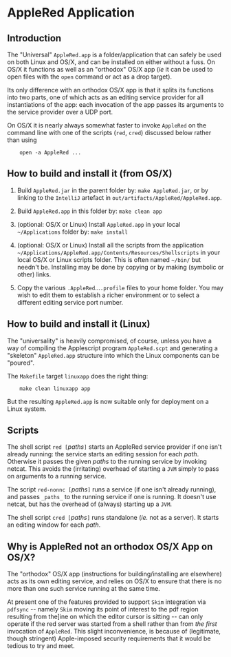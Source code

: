 AppleRed Application
====================

Introduction
------------

The "Universal" `AppleRed.app` is a folder/application that can
safely be used on both Linux and OS/X, and can be installed on
either without a fuss. On OS/X it functions as well as an "orthodox"
OS/X app (_ie_ it can be used to open files with the `open` command
or act as a drop target). 

Its only difference with an orthodox OS/X app is that it splits its functions into two parts, one of which
acts as an editing service provider for all instantiations of the
app: each invocation of the app passes its arguments to the service
provider over a UDP port.

On OS/X it is nearly always somewhat faster to invoke `AppleRed` on the command line
with one of the scripts (`red`, `cred`) discussed below rather than
using

        open -a AppleRed ...


How to build and install it (from OS/X)
---------------------------------------

  1. Build `AppleRed.jar` in the parent folder by: `make AppleRed.jar`, or by
  linking to the `IntelliJ` artefact in `out/artifacts/AppleRed/AppleRed.app`.
     
  2. Build `AppleRed.app` in this folder by: `make clean app`
  
  3. (optional: OS/X or Linux) Install `AppleRed.app` in your local `~/Applications`
  folder by: `make install`
  
  4. (optional: OS/X or Linux) Install all the scripts from the
  application 
  `~/Applications/AppleRed.app/Contents/Resources/Shellscripts`
  in your local OS/X or Linux scripts folder. This is
  often named `~/bin/` but needn't be. Installing may be done by copying or
  by making (symbolic or other) links.
  
  5. Copy the various `.AppleRed`...`.profile` files to your home folder.
  You may wish to edit them to establish a richer environment or to
  select a different editing service port number.

## How to build and install it (Linux)

The "universality" is heavily compromised, of course, unless
you have a way of compiling the Applescript program
`AppleRed.scpt` and generating a "skeleton" `AppleRed.app`
structure into which the Linux components can be "poured".

The `Makefile` target `linuxapp` does the right thing:

        make clean linuxapp app

But the resulting `AppleRed.app` is now suitable only for deployment
on a Linux system.

## Scripts


The shell script `red [`_paths_`]` starts an AppleRed service provider
if one isn't already running: the service starts an editing session
for each _path_. Otherwise it passes the given _paths_ to the
running service by invoking netcat. This  avoids the (irritating)
overhead of starting a `JVM` simply to pass on arguments to a running
service.

The script `red-nonnc [`_paths_`]` runs a service (if one isn't already
running), and passes `_paths_` to the  running service if one is
running. It doesn't use netcat, but has the overhead of (always)
starting up a  `JVM`.

The shell script `cred [`_paths_`]` runs standalone (_ie._ not as a
server). It starts an editing window for each _path_.


## Why is AppleRed not an orthodox OS/X App on OS/X?


The "orthodox" OS/X app (instructions for building/installing are
elsewhere) acts as its own editing service, and relies on OS/X to
ensure that there is no more than one such service running at the
same time.

At present one of the features provided to support `Skim` integration via
`pdfsync` -- namely `Skim` moving its point of interest to the pdf region
resulting from the]ine on which the editor cursor is sitting -- can only
operate if the red server was started from a shell rather than from *the
first* invocation of `AppleRed`. This slight inconvenience, is because of
(legitimate, though stringent) Apple-imposed security requirements that it
would be tedious to try and meet.



